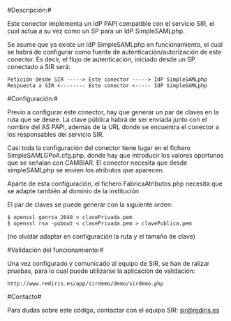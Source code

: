 #Descripción:#

  Este conector implementa un IdP PAPI compatible con el servicio SIR, el cual actua
a su vez como un SP para un IdP SimpleSAMLphp.

  Se asume que ya existe un IdP SimpleSAMLphp en funcionamiento, el cual se habrá de
configurar como fuente de autenticación/autorización de este conector. Es decir, el
flujo de autenticación, iniciado desde un SP conectado a SIR será:

```
Petición desde SIR -----> Este conector -----> IdP SimpleSAMLphp
Respuesta a SIR <-------- Este conector <----- IdP SimpleSAMLphp
```

#Configuración:#


  Previo a configurar este conector, hay que generar un par de claves en la ruta que 
se desee. La clave pública habrá de ser enviada junto con el nombre del AS PAPI, además
de la URL donde se encuentra el conector a los responsables del servicio SIR.

 Casi toda la configuración del conector tiene lugar en el fichero SimpleSAMLGPoA.cfg.php,
donde hay que introducir los valores oportunos que se señalan con CAMBIAR. El conector
necesita que desde simpleSAMLphp se envíen los atributos que aparecen.

 Aparte de esta configuración, el fichero FabricaAtributos.php necesita que se adapte 
también al dominio de la institución

 El par de claves se puede generar con la siguiente orden:

```
$ openssl genrsa 2048 > clavePrivada.pem
$ openssl rsa -pubout < clavePrivada.pem > clavePublica.pem
```

(no olvidar adaptar en configuración la ruta y el tamaño de clave)

#Validación del funcionamiento:#

Una vez configurado y comunicado al equipo de SIR, se han de ralizar pruebas, para lo
cual puede utilizarse la aplicación de validación:

```http://www.rediris.es/app/sirdemo/demo/sirdemo.php```

#Contacto#

Para dudas sobre este código, contactar con el equipo SIR: sir@rediris.es

